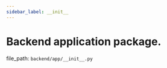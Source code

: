 ```yaml
---
sidebar_label: __init__
---
```


# Backend application package.

  file_path: `backend/app/__init__.py`
